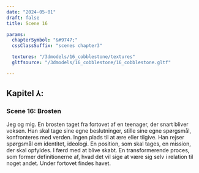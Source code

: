 ```yaml
---
date: "2024-05-01"
draft: false
title: Scene 16

params:
  chapterSymbol: "&#9747;"
  cssClassSuffix: "scenes chapter3"

  textures: "/3dmodels/16_cobblestone/textures"
  gltfsource: "/3dmodels/16_cobblestone/16_cobblestone.gltf"

---
```

## Kapitel &#8516;:
### Scene 16: Brosten
<canvas id="c"></canvas>

Jeg og mig. En brosten taget fra fortovet af en teenager, der snart bliver voksen. Han skal tage sine egne beslutninger, stille sine egne spørgsmål, konfronteres med verden. Ingen plads til at ære eller tilgive. Han rejser spørgsmål om identitet, ideologi. En position, som skal tages, en mission, der skal opfyldes. I færd med at blive skabt. En transformerende proces, som former definitionerne af, hvad det vil sige at være sig selv i relation til noget andet. Under fortovet findes havet.
